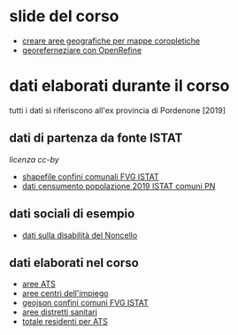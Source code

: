 # slide del corso
- [creare aree geografiche per mappe coropletiche](https://github.com/napo/compafvg_datacourse/raw/main/compafvg%20-%20corso%20avanzato%20[2].pdf)
- [georeferneziare con OpenRefine](https://github.com/napo/compafvg_datacourse/raw/main/compafvg%20-%20corso%20avanzato%20(3).pdf)

# dati elaborati durante il corso
tutti i dati si riferiscono all'ex provincia di Pordenone [2019]

## dati di partenza da fonte ISTAT
*licenza cc-by*
- [shapefile confini comunali FVG ISTAT](https://github.com/napo/compafvg_datacourse/raw/main/data/comuni_fvg_istat_2021.zip)
- [dati censumento popolazione 2019 ISTAT comuni PN](https://github.com/napo/compafvg_datacourse/raw/main/data/pn_census_2019.csv)

## dati sociali di esempio 
- [dati sulla disabilità del Noncello](https://github.com/napo/compafvg_datacourse/raw/main/data/dati_sulla_disabilita_noncello.xlsx)

## dati elaborati nel corso
- [aree ATS](https://github.com/napo/compafvg_datacourse/raw/main/data/ats_pordenone.geojson)
- [aree centri dell'impiego](https://github.com/napo/compafvg_datacourse/raw/main/data/centri_impiego_pn.geojson)
- [geojson confini comuni FVG ISTAT](https://github.com/napo/compafvg_datacourse/raw/main/data/comuni_pn.geojson)
- [aree distretti sanitari](https://github.com/napo/compafvg_datacourse/raw/main/data/distretti_sanitari_pn.geojson)
- [totale residenti per ATS](https://github.com/napo/compafvg_datacourse/raw/main/data/ats_pn_popolazione_2019.csv)
